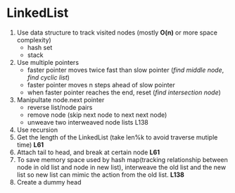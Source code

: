 # LinkedList

1. Use data structure to track visited nodes (mostly **O(n)** or more space complexity)
   - hash set
   - stack
2. Use multiple pointers
   - faster pointer moves twice fast than slow pointer (*find middle node*, *find cyclic list*)
   - faster pointer moves n steps ahead of slow pointer
   - when faster pointer reaches the end, reset (*find intersection node*)
3. Manipultate node.next pointer
   - reverse list/node pairs
   - remove node (skip next node to next next node)
   - unweave two interweaved node lists L138
4. Use recursion
5. Get the length of the LinkedList (take len%k to avoid traverse mutiple time) **L61**
6. Attach tail to head, and break at certain node **L61**
7. To save memory space used by hash map(tracking relationship between node in old list and node in new list), interweave the old list and the new list so new list can mimic the action from the old list. **L138**
8. Create a dummy head